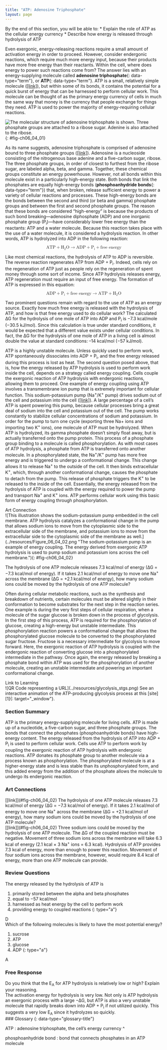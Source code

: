 ```yaml
---
title: "ATP: Adenosine Triphosphate"
layout: page
---
```



<div data-type="abstract" markdown="1">
By the end of this section, you will be able to:
* Explain the role of ATP as the cellular energy currency
* Describe how energy is released through hydrolysis of ATP

</div>

Even exergonic, energy-releasing reactions require a small amount of activation energy in order to proceed. However, consider endergonic reactions, which require much more energy input, because their products have more free energy than their reactants. Within the cell, where does energy to power such reactions come from? The answer lies with an energy-supplying molecule called **adenosine triphosphate**{: data-type="term"}, or **ATP**{: data-type="term"}. ATP is a small, relatively simple molecule ([\[link\]](#fig-ch06_04_01)), but within some of its bonds, it contains the potential for a quick burst of energy that can be harnessed to perform cellular work. This molecule can be thought of as the primary energy currency of cells in much the same way that money is the currency that people exchange for things they need. ATP is used to power the majority of energy-requiring cellular reactions.

 ![The molecular structure of adenosine triphosphate is shown. Three phosphate groups are attached to a ribose sugar. Adenine is also attached to the ribose.](../resources/Figure_06_04_01.jpg "ATP is the primary energy currency of the cell. It has an adenosine backbone with three phosphate groups attached."){: #fig-ch06_04_01}

As its name suggests, adenosine triphosphate is comprised of adenosine bound to three phosphate groups ([\[link\]](#fig-ch06_04_01)). Adenosine is a nucleoside consisting of the nitrogenous base adenine and a five-carbon sugar, ribose. The three phosphate groups, in order of closest to furthest from the ribose sugar, are labeled alpha, beta, and gamma. Together, these chemical groups constitute an energy powerhouse. However, not all bonds within this molecule exist in a particularly high-energy state. Both bonds that link the phosphates are equally high-energy bonds (**phosphoanhydride bonds**{: data-type="term"}) that, when broken, release sufficient energy to power a variety of cellular reactions and processes. These high-energy bonds are the bonds between the second and third (or beta and gamma) phosphate groups and between the first and second phosphate groups. The reason that these bonds are considered “high-energy” is because the products of such bond breaking—adenosine diphosphate (ADP) and one inorganic phosphate group (P<sub>i</sub>)—have considerably lower free energy than the reactants: ATP and a water molecule. Because this reaction takes place with the use of a water molecule, it is considered a hydrolysis reaction. In other words, ATP is hydrolyzed into ADP in the following reaction:

<div data-type="equation" id="eip-628">
<math xmlns="http://www.w3.org/1998/Math/MathML" display="block"><semantics> <mrow> <mtext>ATP</mtext><mo>+</mo><msub> <mtext>H</mtext> <mtext>2</mtext> </msub> <mtext>O</mtext><mo stretchy="false">→</mo><mtext>ADP</mtext><mo>+</mo><msub> <mtext>P</mtext> <mtext>i</mtext> </msub> <mo>+</mo><mtext>free energy</mtext> </mrow> <annotation encoding="StarMath 5.0">size 12{ {ATP} + H rSub { size 8{2} } O ADP + P rSub { size 8{i}} + {free energy} } {}</annotation></semantics></math>
</div>

Like most chemical reactions, the hydrolysis of ATP to ADP is reversible. The reverse reaction regenerates ATP from ADP + P<sub>i</sub>. Indeed, cells rely on the regeneration of ATP just as people rely on the regeneration of spent money through some sort of income. Since ATP hydrolysis releases energy, ATP regeneration must require an input of free energy. The formation of ATP is expressed in this equation:

<div data-type="equation" id="eip-976">
<math xmlns="http://www.w3.org/1998/Math/MathML" display="block"><semantics> <mrow> <mtext>ADP</mtext><mo>+</mo><msub> <mtext>P</mtext> <mtext>i</mtext> </msub> <mo>+</mo><mtext>free energy</mtext><mo stretchy="false">→</mo><mtext>ATP</mtext><mo>+</mo><msub> <mtext>H</mtext> <mtext>2</mtext> </msub> <mtext>O</mtext> </mrow> <annotation encoding="StarMath 5.0">size 12{ {ATP} + H rSub { size 8{2} } O ADP + P rSub { size 8{i}} + {free energy} } {}</annotation></semantics></math>
</div>

Two prominent questions remain with regard to the use of ATP as an energy source. Exactly how much free energy is released with the hydrolysis of ATP, and how is that free energy used to do cellular work? The calculated ∆G for the hydrolysis of one mole of ATP into ADP and P<sub>i</sub> is −7.3 kcal/mole (−30.5 kJ/mol). Since this calculation is true under standard conditions, it would be expected that a different value exists under cellular conditions. In fact, the ∆G for the hydrolysis of one mole of ATP in a living cell is almost double the value at standard conditions: –14 kcal/mol (−57 kJ/mol).

ATP is a highly unstable molecule. Unless quickly used to perform work, ATP spontaneously dissociates into ADP + P<sub>i</sub>, and the free energy released during this process is lost as heat. The second question posed above, that is, how the energy released by ATP hydrolysis is used to perform work inside the cell, depends on a strategy called energy coupling. Cells couple the exergonic reaction of ATP hydrolysis with endergonic reactions, allowing them to proceed. One example of energy coupling using ATP involves a transmembrane ion pump that is extremely important for cellular function. This sodium-potassium pump (Na<sup>+</sup>/K<sup>+</sup> pump) drives sodium out of the cell and potassium into the cell ([\[link\]](#fig-ch06_04_02)). A large percentage of a cell’s ATP is spent powering this pump, because cellular processes bring a great deal of sodium into the cell and potassium out of the cell. The pump works constantly to stabilize cellular concentrations of sodium and potassium. In order for the pump to turn one cycle (exporting three Na+ ions and importing two K<sup>+</sup> ions), one molecule of ATP must be hydrolyzed. When ATP is hydrolyzed, its gamma phosphate doesn’t simply float away, but is actually transferred onto the pump protein. This process of a phosphate group binding to a molecule is called phosphorylation. As with most cases of ATP hydrolysis, a phosphate from ATP is transferred onto another molecule. In a phosphorylated state, the Na<sup>+</sup>/K<sup>+</sup> pump has more free energy and is triggered to undergo a conformational change. This change allows it to release Na<sup>+</sup> to the outside of the cell. It then binds extracellular K<sup>+</sup>, which, through another conformational change, causes the phosphate to detach from the pump. This release of phosphate triggers the K<sup>+</sup> to be released to the inside of the cell. Essentially, the energy released from the hydrolysis of ATP is coupled with the energy required to power the pump and transport Na<sup>+</sup> and K<sup>+</sup> ions. ATP performs cellular work using this basic form of energy coupling through phosphorylation.

<div data-type="note" data-has-label="true" class="art-connection" data-label="" markdown="1">
<div data-type="title">
Art Connection
</div>
![This illustration shows the sodium-potassium pump embedded in the cell membrane. ATP hydrolysis catalyzes a conformational change in the pump that allows sodium ions to move from the cytoplasmic side to the extracellular side of the membrane, and potassium ions to move from the extracellular side to the cytoplasmic side of the membrane as well.](../resources/Figure_06_04_02.png "The sodium-potassium pump is an example of energy coupling. The energy derived from exergonic ATP hydrolysis is used to pump sodium and potassium ions across the cell membrane."){: #fig-ch06_04_02}


The hydrolysis of one ATP molecule releases 7.3 kcal/mol of energy (∆G = −7.3 kcal/mol of energy). If it takes 2.1 kcal/mol of energy to move one Na<sup>+</sup> across the membrane (∆G = +2.1 kcal/mol of energy), how many sodium ions could be moved by the hydrolysis of one ATP molecule?

</div>

Often during cellular metabolic reactions, such as the synthesis and breakdown of nutrients, certain molecules must be altered slightly in their conformation to become substrates for the next step in the reaction series. One example is during the very first steps of cellular respiration, when a molecule of the sugar glucose is broken down in the process of glycolysis. In the first step of this process, ATP is required for the phosphorylation of glucose, creating a high-energy but unstable intermediate. This phosphorylation reaction powers a conformational change that allows the phosphorylated glucose molecule to be converted to the phosphorylated sugar fructose. Fructose is a necessary intermediate for glycolysis to move forward. Here, the exergonic reaction of ATP hydrolysis is coupled with the endergonic reaction of converting glucose into a phosphorylated intermediate in the pathway. Once again, the energy released by breaking a phosphate bond within ATP was used for the phosphorylation of another molecule, creating an unstable intermediate and powering an important conformational change.

<div data-type="note" data-has-label="true" class="interactive" data-label="" markdown="1">
<div data-type="title">
Link to Learning
</div>
<span data-type="media" data-alt="QR Code representing a URL"> ![QR Code representing a URL](../resources/glycolysis_stgs.png) </span>
See an interactive animation of the ATP-producing glycolysis process at this [site][1]{: target="_window"}.

</div>

### Section Summary

ATP is the primary energy-supplying molecule for living cells. ATP is made up of a nucleotide, a five-carbon sugar, and three phosphate groups. The bonds that connect the phosphates (phosphoanhydride bonds) have high-energy content. The energy released from the hydrolysis of ATP into ADP + P<sub>i</sub> is used to perform cellular work. Cells use ATP to perform work by coupling the exergonic reaction of ATP hydrolysis with endergonic reactions. ATP donates its phosphate group to another molecule via a process known as phosphorylation. The phosphorylated molecule is at a higher-energy state and is less stable than its unphosphorylated form, and this added energy from the addition of the phosphate allows the molecule to undergo its endergonic reaction.

### Art Connections

<div data-type="exercise">
<div data-type="problem" markdown="1">
[[link]](#fig-ch06_04_02) The hydrolysis of one ATP molecule releases 7.3 kcal/mol of energy (∆G = −7.3 kcal/mol of energy). If it takes 2.1 kcal/mol of energy to move one Na<sup>+</sup> across the membrane (∆G = +2.1 kcal/mol of energy), how many sodium ions could be moved by the hydrolysis of one ATP molecule?

</div>
<div data-type="solution" markdown="1">
[[link]](#fig-ch06_04_02) Three sodium ions could be moved by the hydrolysis of one ATP molecule. The ∆G of the coupled reaction must be negative. Movement of three sodium ions across the membrane will take 6.3 kcal of energy (2.1 kcal × 3 Na<sup>+</sup> ions = 6.3 kcal). Hydrolysis of ATP provides 7.3 kcal of energy, more than enough to power this reaction. Movement of four sodium ions across the membrane, however, would require 8.4 kcal of energy, more than one ATP molecule can provide.

</div>
</div>

### Review Questions

<div data-type="exercise">
<div data-type="problem" markdown="1">
The energy released by the hydrolysis of ATP is

1.  primarily stored between the alpha and beta phosphates
2.  equal to −57 kcal/mol
3.  harnessed as heat energy by the cell to perform work
4.  providing energy to coupled reactions
{: type="a"}

</div>
<div data-type="solution" markdown="1">
D

</div>
</div>

<div data-type="exercise">
<div data-type="problem" markdown="1">
Which of the following molecules is likely to have the most potential energy?

1.  sucrose
2.  ATP
3.  glucose
4.  ADP
{: type="a"}

</div>
<div data-type="solution" markdown="1">
A

</div>
</div>

### Free Response

<div data-type="exercise">
<div data-type="problem" markdown="1">
Do you think that the E<sub>A</sub> for ATP hydrolysis is relatively low or high? Explain your reasoning.

</div>
<div data-type="solution" markdown="1">
The activation energy for hydrolysis is very low. Not only is ATP hydrolysis an exergonic process with a large −∆G, but ATP is also a very unstable molecule that rapidly breaks down into ADP + P<sub>i</sub> if not utilized quickly. This suggests a very low E<sub>A</sub> since it hydrolyzes so quickly.

</div>
</div>

<div data-type="glossary" markdown="1">
### Glossary
{: data-type="glossary-title"}

ATP
: adenosine triphosphate, the cell’s energy currency
^

phosphoanhydride bond
: bond that connects phosphates in an ATP molecule

</div>



[1]: http://openstaxcollege.org/l/glycolysis_stgs
